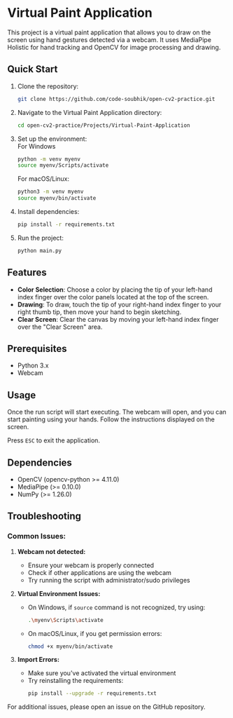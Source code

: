 # Virtual Paint Application

This project is a virtual paint application that allows you to draw on the screen using hand gestures detected via a webcam. It uses MediaPipe Holistic for hand tracking and OpenCV for image processing and drawing.

## Quick Start

1. Clone the repository:
   ```bash
   git clone https://github.com/code-soubhik/open-cv2-practice.git
   ```

2. Navigate to the Virtual Paint Application directory:
   ```bash
   cd open-cv2-practice/Projects/Virtual-Paint-Application
   ```

3. Set up the environment:\
   For Windows
   ```bash
   python -m venv myenv
   source myenv/Scripts/activate
   ```

   For macOS/Linux:
   ```bash
   python3 -m venv myenv
   source myenv/bin/activate
   ```

4. Install dependencies:
   ```bash
   pip install -r requirements.txt
   ```

4. Run the project:
   ```bash
   python main.py
   ```

## Features

- **Color Selection**: Choose a color by placing the tip of your left-hand index finger over the color panels located at the top of the screen.
- **Drawing**: To draw, touch the tip of your right-hand index finger to your right thumb tip, then move your hand to begin sketching.
- **Clear Screen**: Clear the canvas by moving your left-hand index finger over the "Clear Screen" area.

## Prerequisites

- Python 3.x
- Webcam


## Usage

Once the run script will start executing.
The webcam will open, and you can start painting using your hands. 
Follow the instructions displayed on the screen.

Press `ESC` to exit the application.

## Dependencies

- OpenCV (opencv-python >= 4.11.0)
- MediaPipe (>= 0.10.0)
- NumPy (>= 1.26.0)

## Troubleshooting

### Common Issues:

1. **Webcam not detected:**
   - Ensure your webcam is properly connected
   - Check if other applications are using the webcam
   - Try running the script with administrator/sudo privileges

2. **Virtual Environment Issues:**
   - On Windows, if `source` command is not recognized, try using:
     ```bash
     .\myenv\Scripts\activate
     ```
   - On macOS/Linux, if you get permission errors:
     ```bash
     chmod +x myenv/bin/activate
     ```

3. **Import Errors:**
   - Make sure you've activated the virtual environment
   - Try reinstalling the requirements:
     ```bash
     pip install --upgrade -r requirements.txt
     ```

For additional issues, please open an issue on the GitHub repository.
